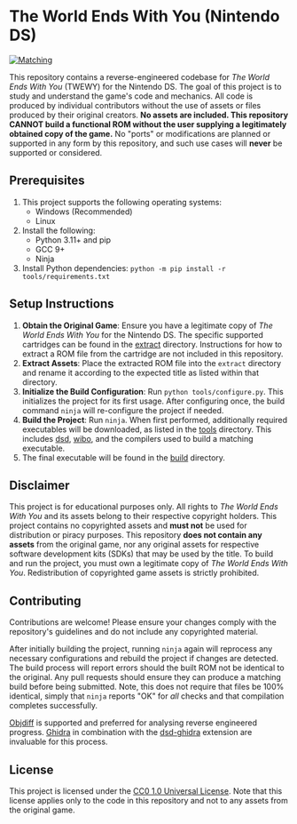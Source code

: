 # The World Ends With You (Nintendo DS)

[decompdev-url]:https://decomp.dev/Yotona/twewy
[progress-badge]:https://decomp.dev/Yotona/twewy.svg?mode=shield&label=Matching

[![Matching][progress-badge]][decompdev-url]

This repository contains a reverse-engineered codebase for *The World Ends With You* (TWEWY) for the Nintendo DS. The goal of this project is to study and understand the game's code and mechanics. All code is produced by individual contributors without the use of assets or files produced by their original creators. **No assets are included. This repository CANNOT build a functional ROM without the user supplying a legitimately obtained copy of the game.** No "ports" or modifications are planned or supported in any form by this repository, and such use cases will **never** be supported or considered.

## Prerequisites

1. This project supports the following operating systems:
    - Windows (Recommended)
    - Linux
2. Install the following:
    - Python 3.11+ and pip
    - GCC 9+
    - Ninja
3. Install Python dependencies: `python -m pip install -r tools/requirements.txt`

## Setup Instructions

1. **Obtain the Original Game**: Ensure you have a legitimate copy of *The World Ends With You* for the Nintendo DS. The specific supported cartridges can be found in the [extract](extract/README.md) directory. Instructions for how to extract a ROM file from the cartridge are not included in this repository.
2. **Extract Assets**: Place the extracted ROM file into the `extract` directory and rename it according to the expected title as listed within that directory.
3. **Initialize the Build Configuration**: Run `python tools/configure.py`. This initializes the project for its first usage. After configuring once, the build command `ninja` will re-configure the project if needed.
4. **Build the Project**: Run `ninja`. When first performed, additionally required executables will be downloaded, as listed in the [tools](tools/download_tool.py) directory. This includes [dsd](https://github.com/AetiasHax/ds-decomp), [wibo](https://github.com/decompals/wibo), and the compilers used to build a matching executable.
5. The final executable will be found in the [build](build) directory.

## Disclaimer

This project is for educational purposes only. All rights to *The World Ends With You* and its assets belong to their respective copyright holders. This project contains no copyrighted assets and **must not** be used for distribution or piracy purposes. This repository **does not contain any assets** from the original game, nor any original assets for respective software development kits (SDKs) that may be used by the title. To build and run the project, you must own a legitimate copy of *The World Ends With You*. Redistribution of copyrighted game assets is strictly prohibited.

## Contributing

Contributions are welcome! Please ensure your changes comply with the repository's guidelines and do not include any copyrighted material.

After initially building the project, running `ninja` again will reprocess any necessary configurations and rebuild the project if changes are detected. The build process will report errors should the built ROM not be identical to the original. Any pull requests should ensure they can produce a matching build before being submitted. Note, this does not require that files be 100% identical, simply that `ninja` reports "OK" for *all* checks and that compilation completes successfully.

[Objdiff](https://github.com/encounter/objdiff) is supported and preferred for analysing reverse engineered progress. [Ghidra](https://github.com/NationalSecurityAgency/ghidra) in combination with the [dsd-ghidra](https://github.com/AetiasHax/dsd-ghidra) extension are invaluable for this process.

## License

This project is licensed under the [CC0 1.0 Universal License](LICENSE). Note that this license applies only to the code in this repository and not to any assets from the original game.
